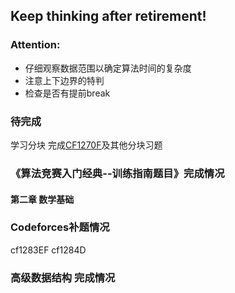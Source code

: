 ## Keep thinking after retirement!

### Attention:
- 仔细观察数据范围以确定算法时间的复杂度
- 注意上下边界的特判
- 检查是否有提前break

### 待完成
学习分块 完成[CF1270F](https://codeforces.com/contest/1270/problem/F)及其他分块习题


### 《算法竞赛入门经典--训练指南题目》完成情况
#### 第二章 数学基础

### Codeforces补题情况
cf1283EF cf1284D

### 高级数据结构 完成情况
